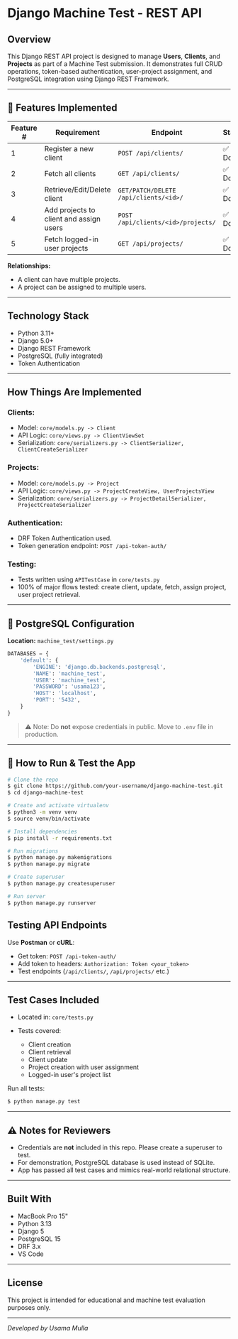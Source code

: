 # Django Machine Test - REST API

##  Overview

This Django REST API project is designed to manage **Users**, **Clients**, and **Projects** as part of a Machine Test submission. It demonstrates full CRUD operations, token-based authentication, user-project assignment, and PostgreSQL integration using Django REST Framework.

---

## 🔧 Features Implemented

| Feature # | Requirement                             | Endpoint                              | Status |
| --------- | --------------------------------------- | ------------------------------------- | ------ |
| 1         | Register a new client                   | `POST /api/clients/`                  | ✅ Done |
| 2         | Fetch all clients                       | `GET /api/clients/`                   | ✅ Done |
| 3         | Retrieve/Edit/Delete client             | `GET/PATCH/DELETE /api/clients/<id>/` | ✅ Done |
| 4         | Add projects to client and assign users | `POST /api/clients/<id>/projects/`    | ✅ Done |
| 5         | Fetch logged-in user projects           | `GET /api/projects/`                  | ✅ Done |

**Relationships:**

* A client can have multiple projects.
* A project can be assigned to multiple users.

---

## Technology Stack

* Python 3.11+
* Django 5.0+
* Django REST Framework
* PostgreSQL (fully integrated)
* Token Authentication

---

## How Things Are Implemented

### Clients:

* Model: `core/models.py -> Client`
* API Logic: `core/views.py -> ClientViewSet`
* Serialization: `core/serializers.py -> ClientSerializer, ClientCreateSerializer`

### Projects:

* Model: `core/models.py -> Project`
* API Logic: `core/views.py -> ProjectCreateView, UserProjectsView`
* Serialization: `core/serializers.py -> ProjectDetailSerializer, ProjectCreateSerializer`

### Authentication:

* DRF Token Authentication used.
* Token generation endpoint: `POST /api-token-auth/`

### Testing:

* Tests written using `APITestCase` in `core/tests.py`
* 100% of major flows tested: create client, update, fetch, assign project, user project retrieval.

---

## 📁 PostgreSQL Configuration

**Location:** `machine_test/settings.py`

```python
DATABASES = {
    'default': {
        'ENGINE': 'django.db.backends.postgresql',
        'NAME': 'machine_test',
        'USER': 'machine_test',
        'PASSWORD': 'usama123',
        'HOST': 'localhost',
        'PORT': '5432',
    }
}
```

> ⚠️ Note: Do **not** expose credentials in public. Move to `.env` file in production.

---

## 🔢 How to Run & Test the App

```bash
# Clone the repo
$ git clone https://github.com/your-username/django-machine-test.git
$ cd django-machine-test

# Create and activate virtualenv
$ python3 -m venv venv
$ source venv/bin/activate

# Install dependencies
$ pip install -r requirements.txt

# Run migrations
$ python manage.py makemigrations
$ python manage.py migrate

# Create superuser
$ python manage.py createsuperuser

# Run server
$ python manage.py runserver
```

## Testing API Endpoints

Use **Postman** or **cURL**:

* Get token: `POST /api-token-auth/`
* Add token to headers: `Authorization: Token <your_token>`
* Test endpoints (`/api/clients/`, `/api/projects/` etc.)

---

##  Test Cases Included

* Located in: `core/tests.py`
* Tests covered:

  * Client creation
  * Client retrieval
  * Client update
  * Project creation with user assignment
  * Logged-in user's project list

Run all tests:

```bash
$ python manage.py test
```

---

## ⚠️ Notes for Reviewers

* Credentials are **not** included in this repo. Please create a superuser to test.
* For demonstration, PostgreSQL database is used instead of SQLite.
* App has passed all test cases and mimics real-world relational structure.

---

##  Built With

* MacBook Pro 15"
* Python 3.13
* Django 5
* PostgreSQL 15
* DRF 3.x
* VS Code

---

##  License

This project is intended for educational and machine test evaluation purposes only.

---

*Developed by Usama Mulla*
